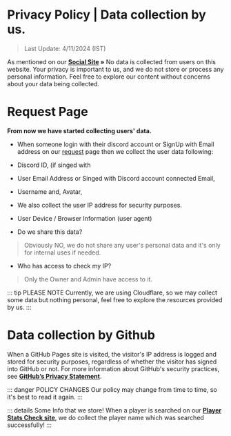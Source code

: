 # Privacy Policy | Data collection by us.

> Last Update: 4/11/2024 (IST)

As mentioned on our **[Social Site](https://notreal003.github.io/social) »** No data is collected from users on this website. Your privacy is important to us, and we do not store or process any personal information. Feel free to explore our content without concerns about your data being collected.

# Request Page

__From now we have started collecting users' data.__

- When someone login with their discord account or SignUp with Email address on our [request](https://request.notreal003.xyz) page then we collect the user data following:
- Discord ID, (if singed with 
- User Email Address or Singed with Discord account connected Email,
- Username and, Avatar,
- We also collect the user IP address for security purposes.
- User Device / Browser Information (user agent)

- Do we share this data?

> Obviously NO, we do not share any user's personal data and it's only for internal uses if needed.

- Who has access to check my IP?

> Only the Owner and Admin have access to it.

::: tip PLEASE NOTE
Currently, we are using Cloudflare, so we may collect some data but nothing personal, feel free to explore the resources provided by us.
:::

# Data collection by Github

When a GitHub Pages site is visited, the visitor's IP address is logged and stored for security purposes, regardless of whether the visitor has signed into GitHub or not. For more information about GitHub's security practices, see **[GitHub’s Privacy Statement](https://docs.github.com/en/site-policy/privacy-poliGitHub-privacy-statement)**.

::: danger POLICY CHANGES
Our policy may change from time to time, so it's best to read it again.
:::

::: details Some Info that we store!
When a player is searched on our **[Player Stats Check site](https://notreal003.github.io/player)**, we do collect the player name which was searched successfully!
:::
